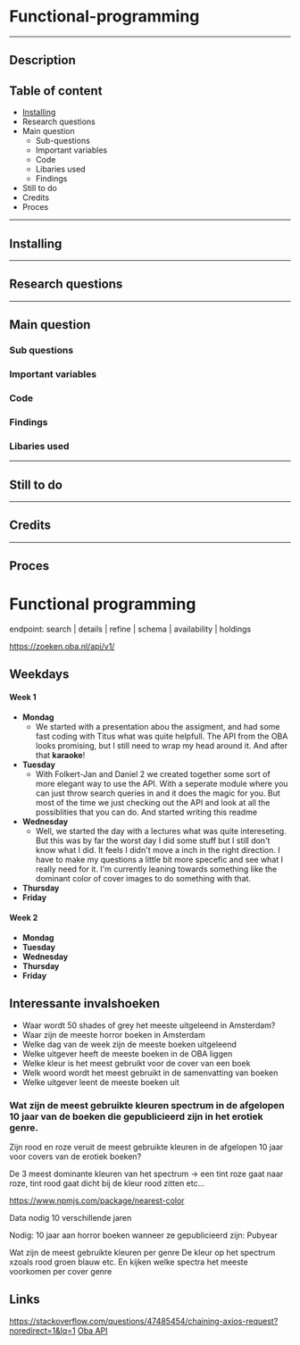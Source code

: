 # Functional-programming
---------
## Description

## Table of content

* [Installing](#installing)
* Research questions
* Main question
   * Sub-questions
   * Important variables
   * Code
   * Libaries used
   * Findings
* Still to do
* Credits
* Proces

---------

## Installing

---------

## Research questions

---------

## Main question

### Sub questions

### Important variables

### Code

### Findings

### Libaries used

---------

## Still to do

---------

## Credits

---------

## Proces










































# Functional programming

endpoint: search | details | refine | schema | availability | holdings

https://zoeken.oba.nl/api/v1/

## Weekdays
#### Week 1
* **Mondag**
  * We started with a presentation abou the assigment, and had some fast coding with Titus what was quite helpfull. The API from the OBA looks promising, but I still need to wrap my head around it. And after that **karaoke**!
* **Tuesday**
  * With Folkert-Jan and Daniel 2 we created together some sort of more elegant way to use the API. With a seperate module where you can just throw search queries in and it does the magic for you. But most of the time we just checking out the API and look at all the possiblities that you can do. And started writing this readme
* **Wednesday**
  * Well, we started the day with a lectures what was quite intereseting. But this was by far the worst day I did some stuff but I still don't know what I did. It feels I didn't move a inch in the right direction. I have to make my questions a little bit more specefic and see what I really need for it. I'm currently leaning towards something like the dominant color of cover images to do something with that.
* **Thursday**
* **Friday**

#### Week 2
* **Mondag**
* **Tuesday**
* **Wednesday**
* **Thursday**
* **Friday**

## Interessante invalshoeken
* Waar wordt 50 shades of grey het meeste uitgeleend in Amsterdam?
* Waar zijn de meeste horror boeken in Amsterdam
* Welke dag van de week zijn de meeste boeken uitgeleend
* Welke uitgever heeft de meeste boeken in de OBA liggen
* Welke kleur is het meest gebruikt voor de cover van een boek
* Welk woord wordt het meest gebruikt in de samenvatting van boeken
* Welke uitgever leent de meeste boeken uit

### Wat zijn de meest gebruikte kleuren spectrum in de afgelopen 10 jaar van de boeken die gepublicieerd zijn in het erotiek genre.

Zijn rood en roze veruit de meest gebruikte kleuren in de afgelopen 10 jaar voor covers van de erotiek boeken?

De 3 meest dominante kleuren van het spectrum -> een tint roze gaat naar roze, tint rood gaat dicht bij de kleur rood zitten etc...

https://www.npmjs.com/package/nearest-color

Data nodig 10 verschillende jaren



Nodig: 10 jaar aan horror boeken wanneer ze gepublicieerd zijn:
Pubyear

Wat zijn de meest gebruikte kleuren per genre
De kleur op het spectrum xzoals rood groen blauw etc.
En kijken welke spectra het meeste voorkomen per cover genre


## Links
https://stackoverflow.com/questions/47485454/chaining-axios-request?noredirect=1&lq=1
[Oba API](https://zoeken.oba.nl/api/v1/)
